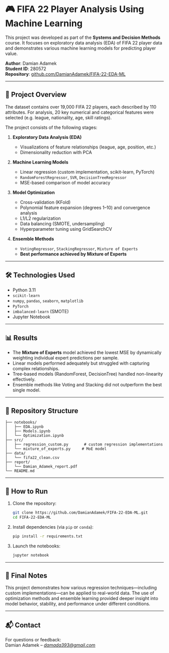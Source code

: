 # 🎮 FIFA 22 Player Analysis Using Machine Learning

This project was developed as part of the **Systems and Decision Methods** course. It focuses on exploratory data analysis (EDA) of FIFA 22 player data and demonstrates various machine learning models for predicting player value.

**Author**: Damian Adamek  
**Student ID**: 280572  
**Repository**: [github.com/DamianAdamek/FIFA-22-EDA-ML](https://github.com/DamianAdamek/FIFA-22-EDA-ML)

---

## 🧾 Project Overview

The dataset contains over 19,000 FIFA 22 players, each described by 110 attributes. For analysis, 20 key numerical and categorical features were selected (e.g. league, nationality, age, skill ratings).

The project consists of the following stages:

1. **Exploratory Data Analysis (EDA)**  
   - Visualizations of feature relationships (league, age, position, etc.)
   - Dimensionality reduction with PCA

2. **Machine Learning Models**  
   - Linear regression (custom implementation, scikit-learn, PyTorch)
   - `RandomForestRegressor`, `SVR`, `DecisionTreeRegressor`
   - MSE-based comparison of model accuracy

3. **Model Optimization**  
   - Cross-validation (KFold)
   - Polynomial feature expansion (degrees 1–10) and convergence analysis
   - L1/L2 regularization
   - Data balancing (SMOTE, undersampling)
   - Hyperparameter tuning using GridSearchCV

4. **Ensemble Methods**  
   - `VotingRegressor`, `StackingRegressor`, `Mixture of Experts`
   - **Best performance achieved by Mixture of Experts**

---

## 🛠️ Technologies Used

- Python 3.11
- `scikit-learn`
- `numpy`, `pandas`, `seaborn`, `matplotlib`
- `PyTorch`
- `imbalanced-learn` (SMOTE)
- Jupyter Notebook

---

## 📊 Results

- The **Mixture of Experts** model achieved the lowest MSE by dynamically weighting individual expert predictions per sample.
- Linear models performed adequately but struggled with capturing complex relationships.
- Tree-based models (RandomForest, DecisionTree) handled non-linearity effectively.
- Ensemble methods like Voting and Stacking did not outperform the best single model.

---

## 📁 Repository Structure

```
├── notebooks/
│   ├── EDA.ipynb
│   ├── Models.ipynb
│   └── Optimization.ipynb
├── src/
│   ├── regression_custom.py       # custom regression implementations
│   └── mixture_of_experts.py     # MoE model
├── data/
│   └── fifa22_clean.csv
├── report/
│   └── Damian_Adamek_report.pdf
└── README.md
```

---

## 🔧 How to Run

1. Clone the repository:
   ```bash
   git clone https://github.com/DamianAdamek/FIFA-22-EDA-ML.git
   cd FIFA-22-EDA-ML
   ```

2. Install dependencies (via `pip` or `conda`):
   ```bash
   pip install -r requirements.txt
   ```

3. Launch the notebooks:
   ```bash
   jupyter notebook
   ```

---

## 📌 Final Notes

This project demonstrates how various regression techniques—including custom implementations—can be applied to real-world data. The use of optimization methods and ensemble learning provided deeper insight into model behavior, stability, and performance under different conditions.

---

## 📬 Contact

For questions or feedback:  
Damian Adamek – *damada393@gmail.com*